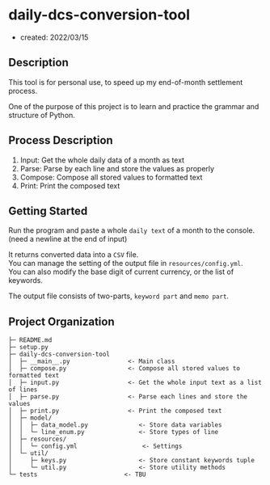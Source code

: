 daily-dcs-conversion-tool
=========================

- created: 2022/03/15

## Description

This tool is for personal use, to speed up my end-of-month settlement process.

One of the purpose of this project is to learn and practice the grammar and structure of Python.

## Process Description

1. Input: Get the whole daily data of a month as text
2. Parse: Parse by each line and store the values as properly
3. Compose: Compose all stored values to formatted text
4. Print: Print the composed text

## Getting Started

Run the program and paste a whole `daily text` of a month to the console.  
(need a newline at the end of input)

It returns converted data into a `CSV` file.  
You can manage the setting of the output file in `resources/config.yml`.  
You can also modify the base digit of current currency, or the list of keywords.

The output file consists of two-parts, `keyword part` and `memo part`.

## Project Organization

    ├─ README.md
    ├─ setup.py
    ├─ daily-dcs-conversion-tool
    │  ├─ __main__.py                <- Main class
    │  ├─ compose.py                 <- Compose all stored values to formatted text
    │  ├─ input.py                   <- Get the whole input text as a list of lines
    │  ├─ parse.py                   <- Parse each lines and store the values
    │  ├─ print.py                   <- Print the composed text
    │  ├─ model/
    │  │  ├─ data_model.py              <- Store data variables
    │  │  └─ line_enum.py               <- Store types of line
    │  ├─ resources/
    │  │  └─ config.yml                  <- Settings
    │  └─ util/
    │     ├─ keys.py                    <- Store constant keywords tuple
    │     └─ util.py                    <- Store utility methods
    └─ tests                        <- TBU